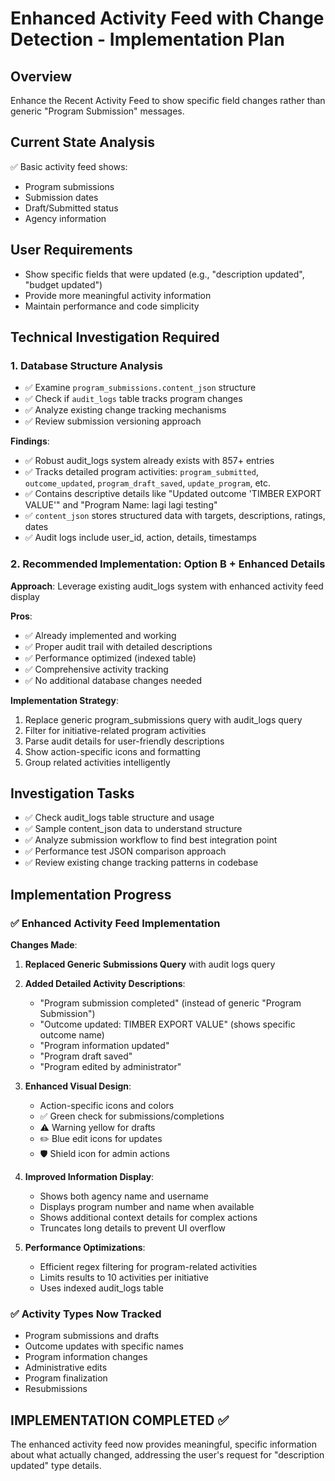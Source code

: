 # Enhanced Activity Feed with Change Detection - Implementation Plan

## Overview
Enhance the Recent Activity Feed to show specific field changes rather than generic "Program Submission" messages.

## Current State Analysis
✅ Basic activity feed shows:
- Program submissions
- Submission dates
- Draft/Submitted status
- Agency information

## User Requirements
- Show specific fields that were updated (e.g., "description updated", "budget updated")
- Provide more meaningful activity information
- Maintain performance and code simplicity

## Technical Investigation Required

### 1. Database Structure Analysis
- ✅ Examine `program_submissions.content_json` structure
- ✅ Check if `audit_logs` table tracks program changes
- ✅ Analyze existing change tracking mechanisms
- ✅ Review submission versioning approach

**Findings**:
- ✅ Robust audit_logs system already exists with 857+ entries
- ✅ Tracks detailed program activities: `program_submitted`, `outcome_updated`, `program_draft_saved`, `update_program`, etc.
- ✅ Contains descriptive details like "Updated outcome 'TIMBER EXPORT VALUE'" and "Program Name: lagi lagi testing"
- ✅ `content_json` stores structured data with targets, descriptions, ratings, dates
- ✅ Audit logs include user_id, action, details, timestamps

### 2. Recommended Implementation: **Option B + Enhanced Details**

**Approach**: Leverage existing audit_logs system with enhanced activity feed display

**Pros**: 
- ✅ Already implemented and working
- ✅ Proper audit trail with detailed descriptions
- ✅ Performance optimized (indexed table)
- ✅ Comprehensive activity tracking
- ✅ No additional database changes needed

**Implementation Strategy**:
1. Replace generic program_submissions query with audit_logs query
2. Filter for initiative-related program activities
3. Parse audit details for user-friendly descriptions
4. Show action-specific icons and formatting
5. Group related activities intelligently

## Investigation Tasks
- ✅ Check audit_logs table structure and usage
- ✅ Sample content_json data to understand structure
- ✅ Analyze submission workflow to find best integration point
- ✅ Performance test JSON comparison approach
- ✅ Review existing change tracking patterns in codebase

## Implementation Progress

### ✅ Enhanced Activity Feed Implementation

**Changes Made**:

1. **Replaced Generic Submissions Query** with audit logs query
2. **Added Detailed Activity Descriptions**:
   - "Program submission completed" (instead of generic "Program Submission")
   - "Outcome updated: TIMBER EXPORT VALUE" (shows specific outcome name)
   - "Program information updated"
   - "Program draft saved"
   - "Program edited by administrator"

3. **Enhanced Visual Design**:
   - Action-specific icons and colors
   - ✅ Green check for submissions/completions
   - ⚠️ Warning yellow for drafts
   - ✏️ Blue edit icons for updates
   - 🛡️ Shield icon for admin actions

4. **Improved Information Display**:
   - Shows both agency name and username
   - Displays program number and name when available
   - Shows additional context details for complex actions
   - Truncates long details to prevent UI overflow

5. **Performance Optimizations**:
   - Efficient regex filtering for program-related activities
   - Limits results to 10 activities per initiative
   - Uses indexed audit_logs table

### ✅ Activity Types Now Tracked
- Program submissions and drafts
- Outcome updates with specific names
- Program information changes
- Administrative edits
- Program finalization
- Resubmissions

## IMPLEMENTATION COMPLETED ✅

The enhanced activity feed now provides meaningful, specific information about what actually changed, addressing the user's request for "description updated" type details.
